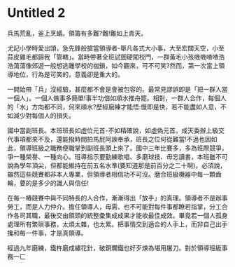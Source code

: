 # Untitled 2

兵馬荒亂，釜上烹蟻。領籌有多難?難!難如上青天。

尤記小學時愛出頭，急先鋒般搶當領導者-舉凡各式大小事，大至宏闊天空，小至蒜皮雞毛都歸我「管轄」。當時帶著全班試圖硬闖校門，一群黃毛小孩嘰嘰喳喳浩浩蕩蕩像郊遊一般想逃離學校的枷鎖，如今觀來，可不可笑?然而，第一次當上領導地位，行為是可笑的，意義卻是重大的。

一開始帶「兵」沒經驗，甚麼都不會是會被包容的。最常見謬誤即是「把一群人當一個人」。一個人做事多簡單!事半功倍如順水推舟罷。相對，一群人合作，每個人的「水」方向都不同，何來順水?歷經磨練才能悟:慢即是快，若不能盡如人意，不如減少對每個人的損失。

國中當副班長。本班班長如虛位元首-不如精確說，如虛偽元首。成天委辦上級交代事項都來不及，還能撥時間拍馬屁阿諛奉承，班長之位何從難當!不過也因如此，領導班級之職務便職掌到副班長頭上來了。國中三年比賽多，多為班際競爭，爭一種榮譽、一種向心。班導指示要勤練歌唱、多磨球技、毋忘讀書，本班雖不可說為學年頂尖，但都能維持在前五名水準(要知道那是前百分之二十啊)。必須說，雖然這些競賽都非本人專業，但領導者相信功不可沒。磨合班級機器中每一顆齒輪，要的是多少的識人與信任!

在每一樁競賽中與不同特長的人合作，漸漸得出「放手」的真理。領導者不是辦事勞工，而是人力仲介。擔任領導人，毋需、也不可能對每件事都瞭若指掌，分工合作各司其職，最後交由領頭的統整彙集成成果才能收最佳成效。畢竟若一個人孤身處理所有繁瑣事務，太煩太雜，也太累。把事情交到適合的人手上，而非自己出手攙和每一件事，才是真領導。

經過九年磨練，鐵杵磨成繡花針，破銅爛鐵也好歹煉為堪用屠刀。對於領導班級事務一ㄈ

